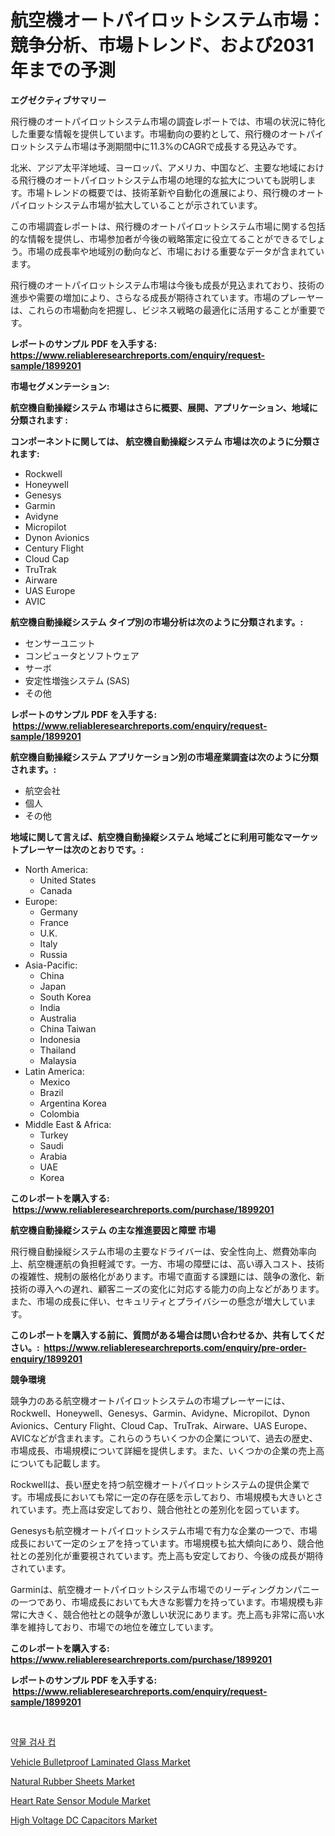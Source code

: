 <p><h1>航空機オートパイロットシステム市場：競争分析、市場トレンド、および2031年までの予測</h1></p><p><strong>エグゼクティブサマリー</strong></p>
<p><p>飛行機のオートパイロットシステム市場の調査レポートでは、市場の状況に特化した重要な情報を提供しています。市場動向の要約として、飛行機のオートパイロットシステム市場は予測期間中に11.3%のCAGRで成長する見込みです。</p><p>北米、アジア太平洋地域、ヨーロッパ、アメリカ、中国など、主要な地域における飛行機のオートパイロットシステム市場の地理的な拡大についても説明します。市場トレンドの概要では、技術革新や自動化の進展により、飛行機のオートパイロットシステム市場が拡大していることが示されています。</p><p>この市場調査レポートは、飛行機のオートパイロットシステム市場に関する包括的な情報を提供し、市場参加者が今後の戦略策定に役立てることができるでしょう。市場の成長率や地域別の動向など、市場における重要なデータが含まれています。</p><p>飛行機のオートパイロットシステム市場は今後も成長が見込まれており、技術の進歩や需要の増加により、さらなる成長が期待されています。市場のプレーヤーは、これらの市場動向を把握し、ビジネス戦略の最適化に活用することが重要です。</p></p>
<p><strong>レポートのサンプル PDF を入手する: <a href="https://www.reliableresearchreports.com/enquiry/request-sample/1899201">https://www.reliableresearchreports.com/enquiry/request-sample/1899201</a></strong></p>
<p><strong>市場セグメンテーション:</strong></p>
<p><strong> 航空機自動操縦システム 市場はさらに概要、展開、アプリケーション、地域に分類されます :</strong></p>
<p><strong>コンポーネントに関しては、 航空機自動操縦システム 市場は次のように分類されます: &nbsp;</strong></p>
<p><ul><li>Rockwell</li><li>Honeywell</li><li>Genesys</li><li>Garmin</li><li>Avidyne</li><li>Micropilot</li><li>Dynon Avionics</li><li>Century Flight</li><li>Cloud Cap</li><li>TruTrak</li><li>Airware</li><li>UAS Europe</li><li>AVIC</li></ul></p>
<p><strong> 航空機自動操縦システム タイプ別の市場分析は次のように分類されます。:</strong></p>
<p><ul><li>センサーユニット</li><li>コンピュータとソフトウェア</li><li>サーボ</li><li>安定性増強システム (SAS)</li><li>その他</li></ul></p>
<p><strong>レポートのサンプル PDF を入手する: &nbsp;<a href="https://www.reliableresearchreports.com/enquiry/request-sample/1899201">https://www.reliableresearchreports.com/enquiry/request-sample/1899201</a></strong></p>
<p><strong> 航空機自動操縦システム アプリケーション別の市場産業調査は次のように分類されます。:</strong></p>
<p><ul><li>航空会社</li><li>個人</li><li>その他</li></ul></p>
<p><strong>地域に関して言えば、航空機自動操縦システム 地域ごとに利用可能なマーケットプレーヤーは次のとおりです。:</strong></p>
<p><ul>
    <li>
        North America:
        <ul>
            <li>United States</li>
            <li>Canada</li>
        </ul>
    </li>
    <li>
        Europe:
        <ul>
            <li>Germany</li>
            <li>France</li>
            <li>U.K.</li>
            <li>Italy</li>
            <li>Russia</li>
        </ul>
    </li>
    <li>
        Asia-Pacific:
        <ul>
            <li>China</li>
            <li>Japan</li>
            <li>South Korea</li>
            <li>India</li>
            <li>Australia</li>
            <li>China Taiwan</li>
            <li>Indonesia</li>
            <li>Thailand</li>
            <li>Malaysia</li>
        </ul>
    </li>
    <li>
        Latin America:
        <ul>
            <li>Mexico</li>
            <li>Brazil</li>
            <li>Argentina Korea</li>
            <li>Colombia</li>
        </ul>
    </li>
    <li>
        Middle East & Africa:
        <ul>
            <li>Turkey</li>
            <li>Saudi</li>
            <li>Arabia</li>
            <li>UAE</li>
            <li>Korea</li>
        </ul>
    </li>
    </ul></p>
<p><strong>このレポートを購入する: &nbsp;<a href="https://www.reliableresearchreports.com/purchase/1899201">https://www.reliableresearchreports.com/purchase/1899201</a></strong></p>
<p><strong>航空機自動操縦システム の主な推進要因と障壁 市場</strong></p>
<p><p>飛行機自動操縦システム市場の主要なドライバーは、安全性向上、燃費効率向上、航空機運航の負担軽減です。一方、市場の障壁には、高い導入コスト、技術の複雑性、規制の厳格化があります。市場で直面する課題には、競争の激化、新技術の導入への遅れ、顧客ニーズの変化に対応する能力の向上などがあります。また、市場の成長に伴い、セキュリティとプライバシーの懸念が増大しています。</p></p>
<p><strong>このレポートを購入する前に、質問がある場合は問い合わせるか、共有してください。:&nbsp; <a href="https://www.reliableresearchreports.com/enquiry/pre-order-enquiry/1899201">https://www.reliableresearchreports.com/enquiry/pre-order-enquiry/1899201</a></strong></p>
<p><strong>競争環境</strong></p>
<p><p>競争力のある航空機オートパイロットシステムの市場プレーヤーには、Rockwell、Honeywell、Genesys、Garmin、Avidyne、Micropilot、Dynon Avionics、Century Flight、Cloud Cap、TruTrak、Airware、UAS Europe、AVICなどが含まれます。これらのうちいくつかの企業について、過去の歴史、市場成長、市場規模について詳細を提供します。また、いくつかの企業の売上高についても記載します。</p><p>Rockwellは、長い歴史を持つ航空機オートパイロットシステムの提供企業です。市場成長においても常に一定の存在感を示しており、市場規模も大きいとされています。売上高は安定しており、競合他社との差別化を図っています。</p><p>Genesysも航空機オートパイロットシステム市場で有力な企業の一つで、市場成長において一定のシェアを持っています。市場規模も拡大傾向にあり、競合他社との差別化が重要視されています。売上高も安定しており、今後の成長が期待されています。</p><p>Garminは、航空機オートパイロットシステム市場でのリーディングカンパニーの一つであり、市場成長においても大きな影響力を持っています。市場規模も非常に大きく、競合他社との競争が激しい状況にあります。売上高も非常に高い水準を維持しており、市場での地位を確立しています。</p></p>
<p><strong>このレポートを購入する: &nbsp; <a href="https://www.reliableresearchreports.com/purchase/1899201">https://www.reliableresearchreports.com/purchase/1899201</a></strong></p>
<p><strong>レポートのサンプル PDF を入手する: &nbsp;<a href="https://www.reliableresearchreports.com/enquiry/request-sample/1899201">https://www.reliableresearchreports.com/enquiry/request-sample/1899201</a></strong><strong></strong></p>
<p>&nbsp;</p>
<p><p><a href="https://github.com/vdhdwjyp90142/Market-Research-Report-List-1/blob/main/2918244186164.md">약물 검사 컵</a></p><p><a href="https://issuu.com/reportprime-2/docs/vehicle-bulletproof-laminated-glass-market-size-20">Vehicle Bulletproof Laminated Glass Market</a></p><p><a href="https://boundless-drawbridge-702.notion.site/Natural-Rubber-Sheets-Market-Challenges-Opportunities-and-Growth-Drivers-and-Major-Market-Players-6dd4fcae30004f0186a6162a5b7da95a">Natural Rubber Sheets Market</a></p><p><a href="https://view.publitas.com/reportprime-1/heart-rate-sensor-module-market-size-reflecting-a-forecast-till-2031-market-by-type-by-application-and-by-geography/">Heart Rate Sensor Module Market</a></p><p><a href="https://view.publitas.com/reportprime-1/high-voltage-dc-capacitors-market-offer-valuable-insights-into-market-size-market-share-market-trends-and-projections-spanning-from-2024-to-2031/">High Voltage DC Capacitors Market</a></p></p>